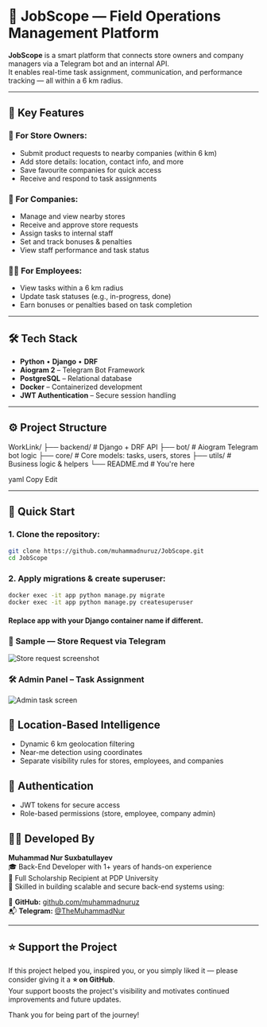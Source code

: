 # 🤝 JobScope — Field Operations Management Platform

**JobScope** is a smart platform that connects store owners and company managers via a Telegram bot and an internal API.  
It enables real-time task assignment, communication, and performance tracking — all within a 6 km radius.

---

## 🎯 Key Features

### 🏪 For Store Owners:
- Submit product requests to nearby companies (within 6 km)
- Add store details: location, contact info, and more
- Save favourite companies for quick access
- Receive and respond to task assignments

### 🏢 For Companies:
- Manage and view nearby stores
- Receive and approve store requests
- Assign tasks to internal staff
- Set and track bonuses & penalties
- View staff performance and task status

### 👨‍💼 For Employees:
- View tasks within a 6 km radius
- Update task statuses (e.g., in-progress, done)
- Earn bonuses or penalties based on task completion

---

## 🛠️ Tech Stack

- **Python** • **Django** • **DRF**
- **Aiogram 2** – Telegram Bot Framework
- **PostgreSQL** – Relational database
- **Docker** – Containerized development
- **JWT Authentication** – Secure session handling

---

## ⚙️ Project Structure

WorkLink/
├── backend/ # Django + DRF API
├── bot/ # Aiogram Telegram bot logic
├── core/ # Core models: tasks, users, stores
├── utils/ # Business logic & helpers
└── README.md # You're here

yaml
Copy
Edit

---

## 🚀 Quick Start

### 1. Clone the repository:
```bash
git clone https://github.com/muhammadnuruz/JobScope.git
cd JobScope
```
### 2. Apply migrations & create superuser:
```bash
docker exec -it app python manage.py migrate
docker exec -it app python manage.py createsuperuser
```
#### Replace app with your Django container name if different.

### 🧾 Sample — Store Request via Telegram
![Store request screenshot](https://github.com/user-attachments/assets/1aeccc9b-f065-4596-b358-e400e00c6f1c)

### 🛠️ Admin Panel – Task Assignment
![Admin task screen](https://github.com/user-attachments/assets/f8ffa2a2-15b4-4aec-a26d-92aa701f760f)


## 📍 Location-Based Intelligence
- Dynamic 6 km geolocation filtering
- Near-me detection using coordinates
- Separate visibility rules for stores, employees, and companies

## 🔐 Authentication
- JWT tokens for secure access
- Role-based permissions (store, employee, company admin)

## 👨‍💻 Developed By

**Muhammad Nur Suxbatullayev**  
🎓 Back-End Developer with 1+ years of hands-on experience  
🏫 Full Scholarship Recipient at PDP University  
🧠 Skilled in building scalable and secure back-end systems using:  

🔗 **GitHub:** [github.com/muhammadnuruz](https://github.com/muhammadnuruz)  
📬 **Telegram:** [@TheMuhammadNur](https://t.me/TheMuhammadNur)

---

## ⭐ Support the Project

If this project helped you, inspired you, or you simply liked it — please consider giving it a **⭐ on GitHub**.  
Your support boosts the project's visibility and motivates continued improvements and future updates.

Thank you for being part of the journey!
